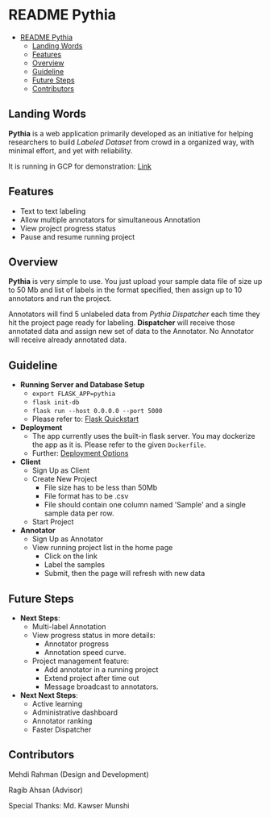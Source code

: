 # README Pythia


<!-- @import "[TOC]" {cmd="toc" depthFrom=1 depthTo=6 orderedList=false} -->
<!-- code_chunk_output -->

* [README Pythia](#readme-pythia)
	* [Landing Words](#landing-words)
	* [Features](#features)
	* [Overview](#overview)
	* [Guideline](#guideline)
	* [Future Steps](#future-steps)
	* [Contributors](#contributors)

<!-- /code_chunk_output -->

## Landing Words
 **Pythia** is a web application primarily developed as an initiative for helping researchers to build _Labeled Dataset_ from crowd in a organized way, with minimal effort, and yet with reliability.

 It is running in GCP for demonstration: [Link](http://35.222.75.72:5000/)

## Features
 - Text to text labeling
 - Allow multiple annotators for simultaneous Annotation
 - View project progress status
 - Pause and resume running project

## Overview
 **Pythia** is very simple to use. You just upload your sample data file of size up to 50 Mb and list of labels in the format specified, then assign up to 10 annotators and run the project.

 Annotators will find 5 unlabeled data from _Pythia Dispatcher_ each time they hit the project page ready for labeling. **Dispatcher** will receive those annotated data and assign new set of data to the Annotator. No Annotator will receive already annotated data.
<!-- ### What It Is? -->
<!-- ### How It Works? -->
<!-- ## Tutorial -->
## Guideline
 - **Running Server and Database Setup**
	 - `export FLASK_APP=pythia`
	 - `flask init-db`
	 - `flask run --host 0.0.0.0 --port 5000`
	 - Please refer to: [Flask Quickstart](http://flask.pocoo.org/docs/1.0/quickstart/)
 - **Deployment**
	 - The app currently uses the built-in flask server. You may dockerize the app as it is. Please refer to the given `Dockerfile`.
	 - Further: [Deployment Options](http://flask.pocoo.org/docs/1.0/deploying/)
 - **Client**
     - Sign Up as Client
     - Create New Project
         - File size has to be less than 50Mb
         - File format has to be .csv
         - File should contain one column named 'Sample' and a single sample data per row.
     - Start Project
 - **Annotator**
     - Sign Up as Annotator
     - View running project list in the home page
         - Click on the link
         - Label the samples
         - Submit, then the page will refresh with new data

## Future Steps
 - **Next Steps**:
     - Multi-label Annotation
     - View progress status in more details:
         - Annotator progress
         - Annotation speed curve.
     - Project management feature:
         - Add annotator in a running project
         - Extend project after time out
         - Message broadcast to annotators.
 - **Next Next Steps**:
     - Active learning
     - Administrative dashboard
     - Annotator ranking
     - Faster Dispatcher
## Contributors
Mehdi Rahman (Design and Development)

Ragib Ahsan (Advisor)

Special Thanks: Md. Kawser Munshi

